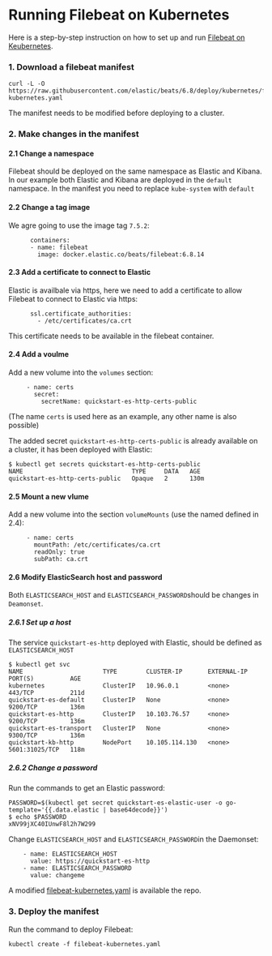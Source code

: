 # Running Filebeat on Kubernetes

Here is  a step-by-step instruction on how to set up and run [Filebeat on Keubernetes](https://www.elastic.co/guide/en/beats/filebeat/6.8/running-on-kubernetes.html).


### 1. Download a filebeat manifest

```
curl -L -O https://raw.githubusercontent.com/elastic/beats/6.8/deploy/kubernetes/filebeat-kubernetes.yaml
```
The manifest needs to be modified before deploying to a cluster.


### 2. Make changes in the manifest

#### 2.1 Change a namespace

Filebeat should be deployed on the same namespace as Elastic and Kibana. In our example both Elastic and Kibana are deployed in the `default` namespace. 
In the manifest you need to replace `kube-system` with `default`

#### 2.2 Change a tag image
We agre going to use the image tag `7.5.2`:
```
      containers:
      - name: filebeat
        image: docker.elastic.co/beats/filebeat:6.8.14
```

#### 2.3 Add a certificate to connect to Elastic
Elastic is availbale via https, here we need to add a certificate to allow Filebeat to connect to Elastic via https:
```
      ssl.certificate_authorities:
        - /etc/certificates/ca.crt 
```
This certificate needs to be available in the filebeat container.


#### 2.4 Add a voulme
Add a new volume into the `volumes` section:
```
     - name: certs
       secret:
         secretName: quickstart-es-http-certs-public
```
(The name `certs` is used here as an example, any other name is also possible)

The added secret `quickstart-es-http-certs-public` is already available on a cluster, it has been deployed with Elastic:
```
$ kubectl get secrets quickstart-es-http-certs-public
NAME                              TYPE     DATA   AGE
quickstart-es-http-certs-public   Opaque   2      130m
```

#### 2.5 Mount a new vlume
Add a new volume into the section `volumeMounts` (use the named defined in 2.4):
```
     - name: certs
       mountPath: /etc/certificates/ca.crt
       readOnly: true
       subPath: ca.crt
```

#### 2.6 Modify ElasticSearch host and password
Both `ELASTICSEARCH_HOST` and `ELASTICSEARCH_PASSWORD`should be changes in `Deamonset`.

##### 2.6.1 Set up a host
The service `quickstart-es-http` deployed with Elastic, should be defined as `ELASTICSEARCH_HOST`

```
$ kubectl get svc
NAME                      TYPE        CLUSTER-IP       EXTERNAL-IP   PORT(S)          AGE
kubernetes                ClusterIP   10.96.0.1        <none>        443/TCP          211d
quickstart-es-default     ClusterIP   None             <none>        9200/TCP         136m
quickstart-es-http        ClusterIP   10.103.76.57     <none>        9200/TCP         136m
quickstart-es-transport   ClusterIP   None             <none>        9300/TCP         136m
quickstart-kb-http        NodePort    10.105.114.130   <none>        5601:31025/TCP   118m
```

##### 2.6.2 Change a password
Run the commands to get an Elastic password:
```
PASSWORD=$(kubectl get secret quickstart-es-elastic-user -o go-template='{{.data.elastic | base64decode}}')
$ echo $PASSWORD
xNV99jXC40IUnwF8l2h7W299
```

Change `ELASTICSEARCH_HOST` and `ELASTICSEARCH_PASSWORD`in the Daemonset:

```
    - name: ELASTICSEARCH_HOST
      value: https://quickstart-es-http
    - name: ELASTICSEARCH_PASSWORD
      value: changeme
```
A modified [filebeat-kubernetes.yaml](https://github.com/ebd622/k8s-samples/blob/main/filebeat/filebeat-kubernetes.yaml) is available the repo.

### 3. Deploy the manifest
Run the command to deploy Filebeat:
```
kubectl create -f filebeat-kubernetes.yaml
```
